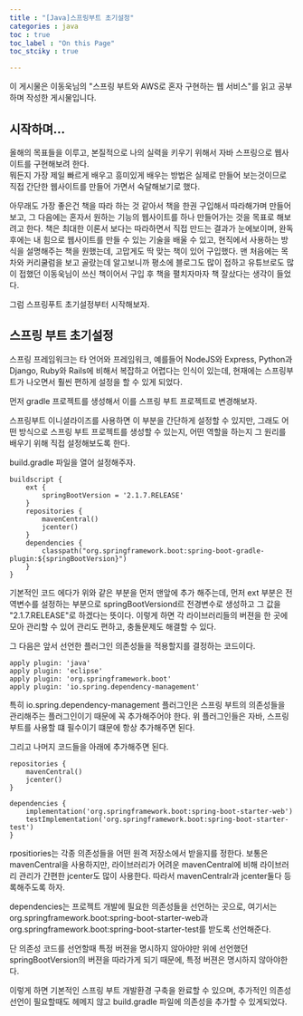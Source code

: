 ```yaml
---
title : "[Java]스프링부트 초기설정"
categories : java
toc : true
toc_label : "On this Page"
toc_stciky : true

---
```

이 게시물은 이동욱님의 "스프링 부트와 AWS로 혼자 구현하는 웹 서비스"를 읽고 공부하며 작성한 게시물입니다.

## 시작하며...
 올해의 목표들을 이루고, 본질적으로 나의 실력을 키우기 위해서 자바 스프링으로 웹사이트를 구현해보려 한다.    
뭐든지 가장 제일 빠르게 배우고 흥미있게 배우는 방법은 실제로 만들어 보는것이므로 직접 간단한 웹사이트를 만들어 가면서 숙달해보기로 했다.

아무래도 가장 좋은건 책을 따라 하는 것 같아서 책을 한권 구입해서 따라해가며 만들어 보고, 그 다음에는 혼자서 원하는 기능의 웹사이트를 하나 만들어가는 것을 목표로 해보려고 한다. 책은 최대한 이론서 보다는 따라하면서 직접 만드는 결과가 눈에보이며, 완독 후에는 내 힘으로 웹사이트를 만들 수 있는 기술을 배울 수 있고, 현직에서 사용하는 방식을 설명해주는 책을 원했는데, 고맙게도 딱 맞는 책이 있어 구입했다. 맨 처음에는 목차와 커리쿨럼을 보고 골랐는데 알고보니까 평소에 블로그도 많이 접하고 유튜브로도 많이 접했던 이동욱님이 쓰신 책이어서 구입 후 책을 펼치자마자 책 잘샀다는 생각이 들었다.

그럼 스프링푸트 초기설정부터 시작해보자.

## 스프링 부트 초기설정
 스프링 프레임워크는 타 언어와 프레임워크, 예를들어 NodeJS와 Express, Python과 Django, Ruby와 Rails에 비해서 복잡하고 어렵다는 인식이 있는데, 현재에는 스프링부트가 나오면서 훨씬 편하게 설정을 할 수 있게 되었다. 
 
 먼저 gradle 프로젝트를 생성해서 이를 스프링 부트 프로젝트로 변경해보자.
 
 스프링부트 이니셜라이즈를 사용하면 이 부분을 간단하게 설정할 수 있지만, 그래도 어떤 방식으로 스프링 부트 프로젝트를 생성할 수 있는지, 어떤 역할을 하는지 그 원리를 배우기 위해 직접 설정해보도록 한다.
 
 build.gradle 파일을 열어 설정해주자.      
 
```
buildscript {
    ext {
        springBootVersion = '2.1.7.RELEASE'
    }
    repositories {
        mavenCentral()
        jcenter()
    }
    dependencies {
        classpath("org.springframework.boot:spring-boot-gradle-plugin:${springBootVersion}")
    }
}
```
기본적인 코드 에다가 위와 같은 부분을 먼저 맨앞에 추가 해주는데, 먼저 ext 부분은 전역변수를 설정하는 부분으로 springBootVersiond르 전경변수로 생성하고 그 값을 "2.1.7.RELEASE"로 하겠다는 뜻이다. 이렇게 하면 각 라이브러리들의 버젼을 한 곳에 모아 관리할 수 있어 관리도 편하고, 충돌문제도 해결할 수 있다.

그 다음은 앞서 선언한 플러그인 의존성들을 적용할지를 결정하는 코드이다.

```
apply plugin: 'java'
apply plugin: 'eclipse'
apply plugin: 'org.springframework.boot'
apply plugin: 'io.spring.dependency-management'
```
특히 io.spring.dependency-management 플러그인은 스프링 부트의 의존성들을 관리해주는 플러그인이기 때문에 꼭 추가해주어야 한다.
위 플러그인들은 자바, 스프링부트를 사용할 떄 필수이기 떄문에 항상 추가해주면 된다.

그리고 나머지 코드들을 아래에 추가해주면 된다.

```
repositories {
    mavenCentral()
    jcenter()
}

dependencies {
    implementation('org.springframework.boot:spring-boot-starter-web')
    testImplementation('org.springframework.boot:spring-boot-starter-test')
}
```
rpositiories는 각종 의존성들을 어떤 원격 저장소에서 받을지를 정한다. 보통은 mavenCentral을 사용하지만, 라이브러리가 어려운 mavenCentral에 비해 라이브러리 관리가 간편한 jcenter도 많이 사용한다. 따라서 mavenCentralr과 jcenter둘다 등록해주도록 하자.

dependencies는 프로젝트 개발에 필요한 의존성들을 선언하는 곳으로, 여기서는 org.springframework.boot:spring-boot-starter-web과 org.springframework.boot:spring-boot-starter-test를 받도록 선언해준다.

단 의존성 코드를 선언할때 특정 버젼을 명시하지 않아야만 위에 선언했던 springBootVersion의 버젼을 따라가게 되기 때문에, 
특정 버젼은 명시하지 않아야한다.

이렇게 하면 기본적인 스프링 부트 개발환경 구축을 완료할 수 있으며, 추가적인 의존성 선언이 필요할때도 헤메지 않고 build.gradle 파일에 의존성을 추가할 수 있게되었다.

